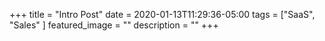 +++
title =  "Intro Post"
date = 2020-01-13T11:29:36-05:00
tags = ["SaaS", "Sales" ]
featured_image = ""
description = ""
+++
